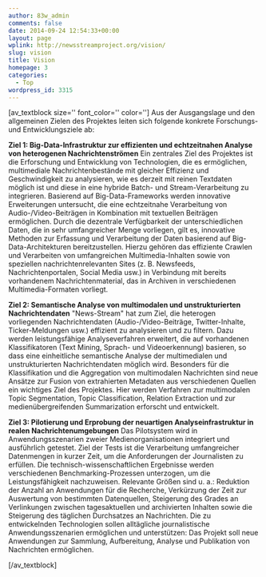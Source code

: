 ```yaml
---
author: 83w_admin
comments: false
date: 2014-09-24 12:54:33+00:00
layout: page
wplink: http://newsstreamproject.org/vision/
slug: vision
title: Vision
homepage: 3
categories:
  - Top
wordpress_id: 3315
---
```


[av_textblock size='' font_color='' color='']
Aus der Ausgangslage und den allgemeinen Zielen des Projektes leiten sich folgende konkrete Forschungs- und Entwicklungsziele ab:

**Ziel 1: Big-Data-Infrastruktur zur effizienten und echtzeitnahen Analyse von heterogenen Nachrichtenströmen**
Ein zentrales Ziel des Projektes ist die Erforschung und Entwicklung von Technologien, die es ermöglichen, multimediale Nachrichtenbestände mit gleicher Effizienz und Geschwindigkeit zu analysieren, wie es derzeit mit reinen Textdaten möglich ist und diese in eine hybride Batch- und Stream-Verarbeitung zu integrieren. Basierend auf Big-Data-Frameworks werden innovative Erweiterungen untersucht, die eine echtzeitnahe Verarbeitung von Audio-/Video-Beiträgen in Kombination mit textuellen Beiträgen ermöglichen. Durch die dezentrale Verfügbarkeit der unterschiedlichen Daten, die in sehr umfangreicher Menge vorliegen, gilt es, innovative Methoden zur Erfassung und Verarbeitung der Daten basierend auf Big-Data-Architekturen bereitzustellen. Hierzu gehören das effiziente Crawlen und Verarbeiten von umfangreichen Multimedia-Inhalten sowie von speziellen nachrichtenrelevanten Sites (z. B. Newsfeeds, Nachrichtenportalen, Social Media usw.) in Verbindung mit bereits vorhandenem Nachrichtenmaterial, das in Archiven in verschiedenen Multimedia-Formaten vorliegt.

**Ziel 2: Semantische Analyse von multimodalen und unstrukturierten Nachrichtendaten**
"News-Stream" hat zum Ziel, die heterogen vorliegenden Nachrichtendaten (Audio-/Video-Beiträge, Twitter-Inhalte, Ticker-Meldungen usw.) effizient zu analysieren und zu filtern. Dazu werden leistungsfähige Analyseverfahren erweitert, die auf vorhandenen Klassifikatoren (Text Mining, Sprach- und Videoerkennung) basieren, so dass eine einheitliche semantische Analyse der multimedialen und unstrukturierten Nachrichtendaten möglich wird. Besonders für die Klassifikation und die Aggregation von multimodalen Nachrichten sind neue Ansätze zur Fusion von extrahierten Metadaten aus verschiedenen Quellen ein wichtiges Ziel des Projektes. Hier werden Verfahren zur multimodalen Topic Segmentation, Topic Classification, Relation Extraction und zur medienübergreifenden Summarization erforscht und entwickelt.

**Ziel 3: Pilotierung und Erprobung der neuartigen Analyseinfrastruktur in realen Nachrichtenumgebungen**
Das Pilotsystem wird in Anwendungsszenarien zweier Medienorganisationen integriert und ausführlich getestet. Ziel der Tests ist die Verarbeitung umfangreicher Datenmengen in kurzer Zeit, um die Anforderungen der Journalisten zu erfüllen. Die technisch-wissenschaftlichen Ergebnisse werden verschiedenen Benchmarking-Prozessen unterzogen, um die Leistungsfähigkeit nachzuweisen. Relevante Größen sind u. a.: Reduktion der Anzahl an Anwendungen für die Recherche, Verkürzung der Zeit zur Auswertung von bestimmten Datenquellen, Steigerung des Grades an Verlinkungen zwischen tagesaktuellen und archivierten Inhalten sowie die Steigerung des täglichen Durchsatzes an Nachrichten. Die zu entwickelnden Technologien sollen alltägliche journalistische Anwendungsszenarien ermöglichen und unterstützen: Das Projekt soll neue Anwendungen zur Sammlung, Aufbereitung, Analyse und Publikation von Nachrichten ermöglichen.

[/av_textblock]


